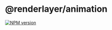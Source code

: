 # @renderlayer/animation

[![NPM version][npm-badge]][npm-url]

[npm-badge]: https://img.shields.io/npm/v/@renderlayer/animation
[npm-url]: https://www.npmjs.com/package/@renderlayer/animation
